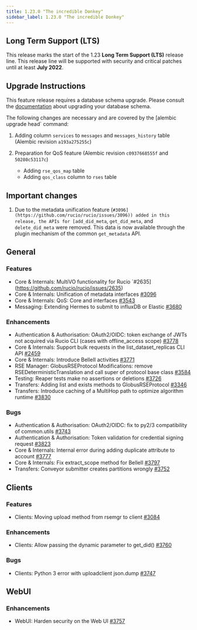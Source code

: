 ```yaml
---
title: 1.23.0 "The incredible Donkey"
sidebar_label: 1.23.0 "The incredible Donkey"
---
```


## Long Term Support (LTS)

This release marks the start of the 1.23 **Long Term Support (LTS)** release line. This release line will be supported with security and critical patches until at least **July 2022**.

## Upgrade Instructions

This feature release requires a database schema upgrade. Please consult the [documentation](https://rucio.readthedocs.io/en/latest/database.html) about upgrading your database schema.

The following changes are necessary and are covered by the [alembic upgrade head` command:

1. Adding column `services` to `messages` and `messages_history` table (Alembic revision `a193a275255c`)

2. Preparation for QoS feature (Alembic revision `c0937668555f` and `50280c53117c`)

   - Adding `rse_qos_map` table
   - Adding `qos_class` column to `rses` table

## Important changes

1. Due to the metadata unification feature (`#3096](https://github.com/rucio/rucio/issues/3096)) added in this release, the APIs for [add_did_meta`, `get_did_meta`, and `delete_did_meta` were removed. This data is now available through the plugin mechanism of the common `get_metadata` API.
 
## General

### Features

- Core & Internals: MultiVO functionality for Rucio `#2635](https://github.com/rucio/rucio/issues/2635)
- Core & Internals: Unification of metadata interfaces [#3096](https://github.com/rucio/rucio/issues/3096)
- Core & Internals: QoS: Core and interfaces [#3543](https://github.com/rucio/rucio/issues/3543)
- Messaging: Extending Hermes to submit to influxDB or Elastic [#3680](https://github.com/rucio/rucio/issues/3680)

### Enhancements

- Authentication & Authorisation: OAuth2/OIDC: token exchange of JWTs not acquired via Rucio CLI (cases with offline_access scope) [#3778](https://github.com/rucio/rucio/issues/3778)
- Core & Internals: Support bulk requests in the list_dataset_replicas CLI API [#2459](https://github.com/rucio/rucio/issues/2459)
- Core & Internals: Introduce BelleII activities [#3771](https://github.com/rucio/rucio/issues/3771)
- RSE Manager: GlobusRSEProtocol Modifications: remove RSEDeterministicTranslation and call super of protocol base class [#3584](https://github.com/rucio/rucio/issues/3584)
- Testing: Reaper tests make no assertions or deletions [#3726](https://github.com/rucio/rucio/issues/3726)
- Transfers: Adding list and exists methods to GlobusRSEProtocol [#3346](https://github.com/rucio/rucio/issues/3346)
- Transfers: Introduce caching of a MultiHop path to optimize algorithm runtime [#3830](https://github.com/rucio/rucio/issues/3830)

### Bugs

- Authentication & Authorisation: OAuth2/OIDC: fix to py2/3 compatibility of common.utils  [#3743](https://github.com/rucio/rucio/issues/3743)
- Authentication & Authorisation: Token validation for credential signing request [#3823](https://github.com/rucio/rucio/issues/3823)
- Core & Internals: Internal error during adding duplicate attribute to account [#3777](https://github.com/rucio/rucio/issues/3777)
- Core & Internals: Fix extract_scope method for BelleII [#3797](https://github.com/rucio/rucio/issues/3797)
- Transfers: Conveyor submitter creates partitions wrongly [#3752](https://github.com/rucio/rucio/issues/3752)

## Clients

### Features

- Clients: Moving upload method from rsemgr to client [#3084](https://github.com/rucio/rucio/issues/3084)

### Enhancements

- Clients: Allow passing the dynamic parameter to get_did() [#3760](https://github.com/rucio/rucio/issues/3760)

### Bugs

- Clients: Python 3 error with uploadclient json.dump [#3747](https://github.com/rucio/rucio/issues/3747)

  
## WebUI

### Enhancements

- WebUI: Harden security on the Web UI [#3757](https://github.com/rucio/rucio/issues/3757)
